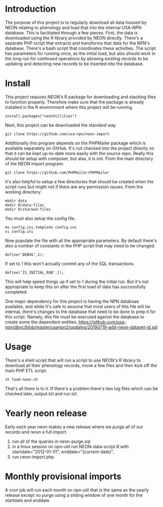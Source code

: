 # Introduction

The purpose of this project is to regularly download all data housed by NEON relating to phenology and load that into the internal USA-NPN database. This is facilitated through a few pieces. First, the data is downloaded using the R library provided by NEON directly. There's a separate PHP script that extracts and transforms that data for the NPN's database. There's a bash script that coordinates these activities. The script has parameters for running once, as the initial load, but also should work in the long run for continued operations by allowing existing records to be updating and detecting new records to be inserted into the database.

# Install

This project requires NEON's R package for downloading and stacking files to function properly. Therefore make sure that the package is already installed in the R environment where this project will be running.

```
install.packages("neonUtilities")
```

Next, this project can be downloaded the standard way

```
git clone https://github.com/usa-npn/neon-import
```

Additionally this program depends on the PHPMailer package which is available separately on GitHub. It's not checked into the project directly so that it can be kept up-to-date more easily with the source repo. Really this should be setup with composer, but alas, it is not. From the main directory of the NEON import program:

```
git clone https://github.com/PHPMailer/PHPMailer
```

It's also helpful to setup a few directories that should be created when the script runs but might not if there are any permission issues. From the working directory:

```
mkdir data
mkdir R/data-files
mkdir R/stacked-files
```

You must also setup the config file.

```
mv config.ini.template config.ini
vi config.ini
```

Now populate the file with all the appropriate parameters. By default there's also a number of constants in the PHP script that may need to be changed.

```
define('DEBUG',1);
```
If set to 1 this won't actually commit any of the SQL transactions.

```
define('IS_INITIAL_RUN',1);
```
This will help speed things up if set to 1 during the initial run. But it's not appropriate to keep this on after the first load of data has successfully completed.


One major dependency for this project is having the NPN databsae available, and while it's safe to assume that most users of this file will be internal, there's changes to the database that need to be done to prep it for this script. Namely, this file must be executed against the database to create some the dependent entities:
https://github.com/usa-npn/dbvc/blob/master/usanpn2/updates/20190719-add-neon-dataset-id.sql

 



# Usage

There's a shell script that will run a script to use NEON's R library to download all their phenology records, move a few files and then kick off the main PHP ETL script.

```
sh load-neon.sh
```

That's all there is to it. If there's a problem there's two log files which can be checked later, output.txt and run.txt.


# Yearly neon release

Early each year neon makes a new release where we purge all of our records and rerun a full import.
1. run all of the queries in neon-purge.sql
2. in a tmux session on npn-util run NEON-data-script.R with startdate="2012-01-01", enddate="{current-date}",
3. run neon-import.php

# Monthly provisional imports

A cron job will run each month on npn-util that is the same as the yearly release except no purge using a sliding window of one month for the startdate and enddate.

